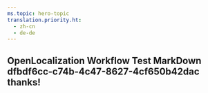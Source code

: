 ```yaml
---
ms.topic: hero-topic
translation.priority.ht: 
  - zh-cn
  - de-de
---
```

## OpenLocalization Workflow Test MarkDown dfbdf6cc-c74b-4c47-8627-4cf650b42dac thanks!
